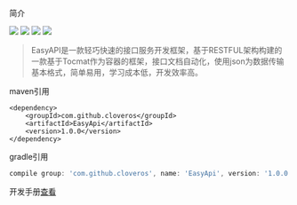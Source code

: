 简介

![](https://img.shields.io/badge/Release-1.0.0-green.svg)
![](https://img.shields.io/badge/Beta-1.1.0-or.svg)
![](https://img.shields.io/badge/Language-Java-green.svg)
![](https://img.shields.io/badge/License-Apache%202-blue.svg?maxAge=2592000)
>EasyAPI是一款轻巧快速的接口服务开发框架，基于RESTFUL架构构建的一款基于Tocmat作为容器的框架，接口文档自动化，使用json为数据传输基本格式，简单易用，学习成本低，开发效率高。  

maven引用
```maven
<dependency>
    <groupId>com.github.cloveros</groupId>
    <artifactId>EasyApi</artifactId>
    <version>1.0.0</version>
</dependency>
```

gradle引用
```gradle
compile group: 'com.github.cloveros', name: 'EasyApi', version: '1.0.0'

```

开发手册[查看](http://khthink.cn/index.php/archives/3/)


